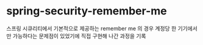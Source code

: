 # spring-security-remember-me
스프링 시큐리티에서 기본적으로 제공하는 remember me 의 경우 계정당 한 기기에서만 가능하다는 문제점이 있었기에 직접 구현해 나간 과정을 기록
